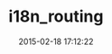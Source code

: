 ---
layout: post
title:  "i18n_routing"
repo:   "kwi/i18n_routing"
date:   2015-02-18 17:12:22
gemurl: http://github.com/kwi/i18n_routing
---